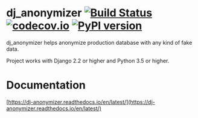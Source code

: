 dj_anonymizer [![Build Status](https://github.com/preply/dj_anonymizer/actions/workflows/test.yml/badge.svg)](https://travis-ci.com/preply/dj_anonymizer) [![codecov.io](https://codecov.io/github/preply/dj_anonymizer/coverage.svg?branch=master)](https://codecov.io/github/preply/dj_anonymizer?branch=master) [![PyPI version](https://badge.fury.io/py/dj-anonymizer.svg)](https://badge.fury.io/py/dj_anonymizer)
==================================

dj_anonymizer helps anonymize production database with any kind of fake data.

Project works with Django 2.2 or higher and Python 3.5 or higher.

Documentation
==================================
[https://dj-anonymizer.readthedocs.io/en/latest/](https://dj-anonymizer.readthedocs.io/en/latest/)
